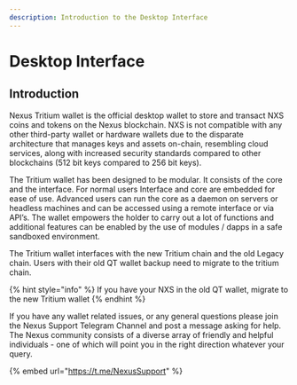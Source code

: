```yaml
---
description: Introduction to the Desktop Interface
---
```


# Desktop Interface

## **Introduction**

Nexus Tritium wallet is the official desktop wallet to store and transact NXS coins and tokens on the Nexus blockchain. NXS is not compatible with any other third-party wallet or hardware wallets due to the disparate architecture that manages keys and assets on-chain, resembling cloud services, along with increased security standards compared to other blockchains (512 bit keys compared to 256 bit keys).

The Tritium wallet has been designed to be modular. It consists of the core and the interface. For normal users Interface and core are embedded for ease of use. Advanced users can run the core as a daemon on servers or headless machines and can be accessed using a remote interface or via API’s. The wallet empowers the holder to carry out a lot of functions and additional features can be enabled by the use of modules / dapps in a safe sandboxed environment.

The Tritium wallet interfaces with the new Tritium chain and the old Legacy chain. Users with their old QT wallet backup need to migrate to the tritium chain.

{% hint style="info" %}
If you have your NXS in the old QT wallet, migrate to the new Tritium wallet
{% endhint %}

If you have any wallet related issues, or any general questions please join the Nexus Support Telegram Channel and post a message asking for help. The Nexus community consists of a diverse array of friendly and helpful individuals - one of which will point you in the right direction whatever your query.

{% embed url="https://t.me/NexusSupport" %}
